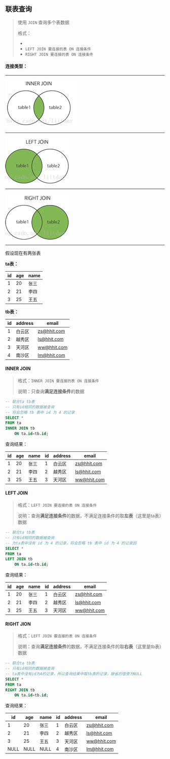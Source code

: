 ## 联表查询

> 使用 `JOIN` 查询多个表数据
>
> 格式：
>
> - 
> - `LEFT JOIN 要连接的表 ON 连接条件`
> - `RIGHT JOIN 要连接的表 ON 连接条件`



#### 连接类型：

<hr>

![INNER JOIN](images/%E8%BF%9E%E8%A1%A8%E6%9F%A5%E8%AF%A2/INNER_JOIN.png)

<hr>

![LEFT JOIN](images/%E8%BF%9E%E8%A1%A8%E6%9F%A5%E8%AF%A2/LEFT_JOIN.png)

<hr>

![RIGHT JOIN](images/%E8%BF%9E%E8%A1%A8%E6%9F%A5%E8%AF%A2/RIGHT_JOIN.png)

<hr>



假设现在有两张表

**ta表：**

| id | age | name |
| --------- | -------- | -------- |
| 1 | 20 | 张三 |
| 2 | 21 | 李四 |
| 3 | 25 | 王五 |

**tb表：**

| id   | address | email       |
| ---- | ------- | ----------- |
| 1    | 白云区  | zs@hhit.com |
| 2    | 越秀区  | ls@hhit.com |
| 3    | 天河区  | ww@hhit.com |
| 4    | 南沙区  | lm@hhit.com |



#### INNER JOIN

> 格式：`INNER JOIN 要连接的表 ON 连接条件`
>
> 说明：只查询**满足连接条件**的数据

```sql
-- 联合ta tb表
-- 只有id相同的数据被查询
-- 将会忽略 tb 表中 id 为 4 的记录
SELECT *
FROM ta
INNER JOIN tb
	ON ta.id=tb.id;
```

查询结果：

| id   | age  | name | id   | address | email       |
| ---- | ---- | ---- | ---- | ------- | ----------- |
| 1    | 20   | 张三 | 1    | 白云区  | zs@hhit.com |
| 2    | 21   | 李四 | 2    | 越秀区  | ls@hhit.com |
| 3    | 25   | 王五 | 3    | 天河区  | ww@hhit.com |



#### LEFT JOIN

> 格式：`LEFT JOIN 要连接的表 ON 连接条件`
>
> 说明：查询**满足连接条件**的数据，不满足连接条件的取**左表**（这里是ta表）数据

```sql
-- 联合ta tb表
-- 只有id相同的数据被查询
-- 为ta表中没有 id 为 4 的记录，将会忽略 tb 表中 id 为 4 的记录因
SELECT *
FROM ta
LEFT JOIN tb
	ON ta.id=tb.id; 
```

查询结果：

| id   | age  | name | id   | address | email       |
| ---- | ---- | ---- | ---- | ------- | ----------- |
| 1    | 20   | 张三 | 1    | 白云区  | zs@hhit.com |
| 2    | 21   | 李四 | 2    | 越秀区  | ls@hhit.com |
| 3    | 25   | 王五 | 3    | 天河区  | ww@hhit.com |





#### RIGHT JION

> 格式：`LEFT JOIN 要连接的表 ON 连接条件`
>
> 说明：查询**满足连接条件**的数据，不满足连接条件的取**右表**（这里是tb表）数据

```sql
-- 联合ta tb表
-- 只有id相同的数据被查询
-- ta表中没有id为4的记录，所以查询结果中取tb表的记录，缺省的值使为NULL
SELECT *
FROM ta
RIGHT JOIN tb
	ON ta.id=tb.id; 
```

查询结果：

| id   | age  | name | id   | address | email       |
| ---- | ---- | ---- | ---- | ------- | ----------- |
| 1    | 20   | 张三 | 1    | 白云区  | zs@hhit.com |
| 2    | 21   | 李四 | 2    | 越秀区  | ls@hhit.com |
| 3    | 25   | 王五 | 3    | 天河区  | ww@hhit.com |
| NULL | NULL | NULL | 4    | 南沙区  | lm@hhit.com |


